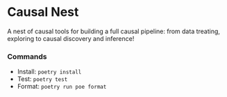 # Causal Nest
A nest of causal tools for building a full causal pipeline: from data treating, exploring to causal discovery and inference!

### Commands
- Install: `poetry install` 
- Test: `poetry test` 
- Format: `poetry run poe format` 